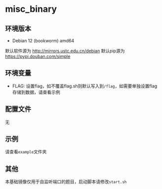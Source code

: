 # misc_binary

## 环境版本

- Debian 12 (bookworm) amd64

默认软件源为 http://mirrors.ustc.edu.cn/debian
默认pip源为 https://pypi.douban.com/simple

## 环境变量

- FLAG: 设置flag，如不覆盖flag.sh则默认写入到`/flag`，如需要单独设置flag存储到数据，请查看示例

## 配置文件

无

## 示例

请查看`example`文件夹

## 其他

本基础镜像仅用于自监听端口的题目，启动脚本请修改`start.sh`
